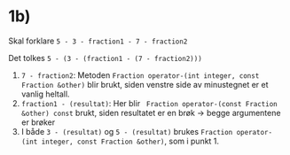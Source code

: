 # 1b)

Skal forklare `5 - 3 - fraction1 - 7 - fraction2`

Det tolkes `5 - (3 - (fraction1 - (7 - fraction2)))`

1. `7 - fraction2`: Metoden `Fraction operator-(int integer, const Fraction &other)` blir brukt, siden venstre side av minustegnet er et vanlig heltall.
2. `fraction1 - (resultat)`: Her blir ` Fraction operator-(const Fraction &other) const` brukt, siden resultatet er en brøk → begge argumentene er brøker
3. I både `3 - (resultat)` og `5 - (resultat)` brukes `Fraction operator-(int integer, const Fraction &other)`, som i punkt 1.

